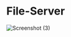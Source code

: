 # File-Server

![Screenshot (3)](https://user-images.githubusercontent.com/69627127/217633088-7c8c0240-bf6b-4f34-b108-7927436edb41.png)
